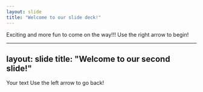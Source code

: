 ```yaml
---
layout: slide
title: "Welcome to our slide deck!"
---
```

Exciting and more fun to come on the way!!!
Use the right arrow to begin!

---
layout: slide
title: "Welcome to our second slide!"
---
Your text
Use the left arrow to go back!